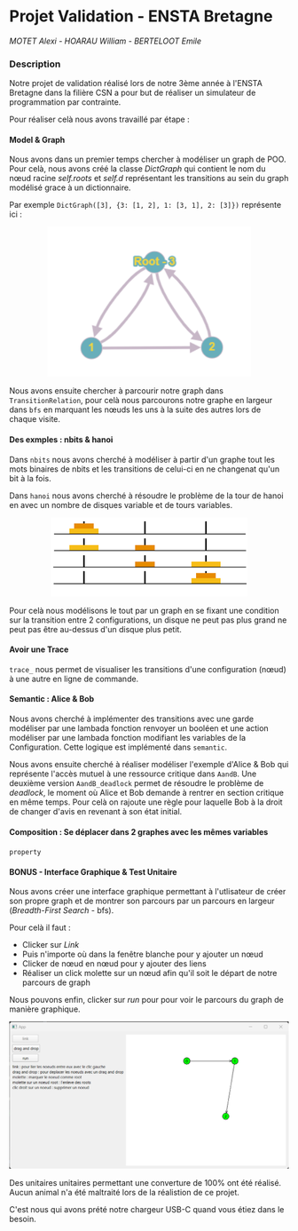# Projet Validation - ENSTA Bretagne
*MOTET Alexi - HOARAU William - BERTELOOT Emile*

### Description
Notre projet de validation réalisé lors de notre 3ème année à l'ENSTA Bretagne 
dans la filière CSN a pour but de réaliser un simulateur de programmation par contrainte.

Pour réaliser celà nous avons travaillé par étape :

#### Model & Graph
Nous avons dans un premier temps chercher à modéliser un graph de POO. Pour celà, nous avons créé la classe *DictGraph* qui contient le nom du nœud racine *self.roots* et *self.d* représentant les transitions au sein du graph modélisé grace à un dictionnaire.

Par exemple ``DictGraph([3], {3: [1, 2], 1: [3, 1], 2: [3]})`` représente ici :

<p align="center"> <img src="img_1.png">

Nous avons ensuite chercher à parcourir notre graph dans ``TransitionRelation``, pour celà nous parcourons notre graphe en largeur dans ``bfs`` en marquant les nœuds les uns à la suite des autres lors de chaque visite.

#### Des exmples : nbits & hanoi

Dans ``nbits`` nous avons cherché à modéliser à partir d'un graphe tout les mots binaires de nbits et les transitions de celui-ci en ne changenat qu'un bit à la fois.

Dans ``hanoi`` nous avons cherché à résoudre le problème de la tour de hanoi en avec un nombre de disques variable et de tours variables.
<p align="center"> <img src="img_2.png">

Pour celà nous modélisons le tout par un graph en se fixant une condition sur la transition entre 2 configurations, un disque ne peut pas plus grand ne peut pas être au-dessus d'un disque plus petit.

#### Avoir une Trace

``trace_`` nous permet de visualiser les transitions d'une configuration (nœud) à une autre en ligne de commande.

#### Semantic  : Alice & Bob

Nous avons cherché à implémenter des transitions avec une garde modéliser par une lambada fonction renvoyer un booléen et une action modéliser par une lambada fonction modifiant les variables de la Configuration. Cette logique est implémenté dans ``semantic``.

Nous avons ensuite cherché à réaliser modéliser l'exemple d'Alice & Bob qui représente l'accès mutuel à une ressource critique dans ``AandB``.
Une deuxième version ``AandB_deadlock`` permet de résoudre le problème de *deadlock*, le moment où Alice et Bob demande à rentrer en section critique en même temps. Pour celà on rajoute une règle pour laquelle Bob à la droit de changer d'avis en revenant à son état initial.

#### Composition : Se déplacer dans 2 graphes avec les mêmes variables

``property``

#### BONUS - Interface Graphique & Test Unitaire

Nous avons créer une interface graphique permettant à l'utlisateur de créer son propre graph et de montrer son parcours par un parcours en largeur (*Breadth-First Search* - bfs).

Pour celà il faut :

* Clicker sur *Link*
* Puis n'importe où dans la fenêtre blanche pour y ajouter un nœud
* Clicker de nœud en nœud pour y ajouter des liens
* Réaliser un click molette sur un nœud afin qu'il soit le départ de notre parcours de graph

Nous pouvons enfin, clicker sur *run* pour pour voir le parcours du graph de manière graphique.
<p align="center"> <img src="img.png">

Des unitaires unitaires permettant une converture de 100% ont été réalisé.
Aucun animal n'a été maltraité lors de la réalistion de ce projet.

C'est nous qui avons prété notre chargeur USB-C quand vous étiez dans le besoin.